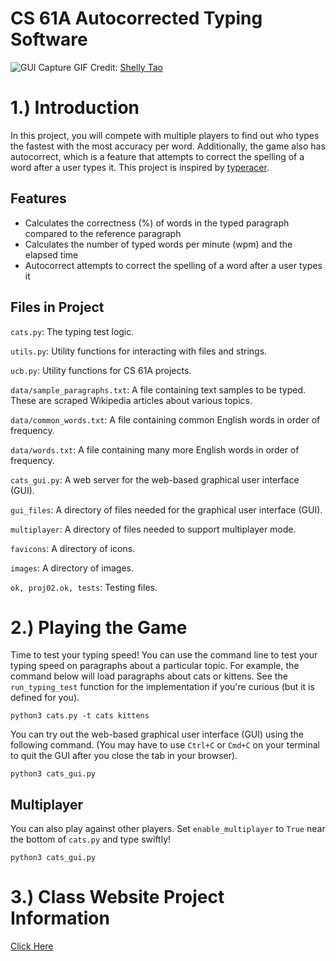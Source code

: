 # CS 61A Autocorrected Typing Software
![GUI Capture](https://user-images.githubusercontent.com/111802251/204208385-dfedb597-dc8b-4654-aeef-b76bf8c302ca.gif)
GIF Credit: [Shelly Tao](https://github.com/shelleytao/cats)
# 1.) Introduction
In this project, you will compete with multiple players to find out who types the fastest with the most accuracy per word. Additionally, the game also has autocorrect, which is a feature that attempts to correct the spelling of a word after a user types it. This project is inspired by [typeracer](https://play.typeracer.com/).
## Features
- Calculates the correctness (%) of words in the typed paragraph compared to the reference paragraph
- Calculates the number of typed words per minute (wpm) and the elapsed time
- Autocorrect attempts to correct the spelling of a word after a user types it
## Files in Project
`cats.py`: The typing test logic.

`utils.py`: Utility functions for interacting with files and strings.

`ucb.py`: Utility functions for CS 61A projects.

`data/sample_paragraphs.txt`: A file containing text samples to be typed. These are scraped Wikipedia articles about various topics.

`data/common_words.txt`: A file containing common English words in order of frequency.

`data/words.txt`: A file containing many more English words in order of frequency.

`cats_gui.py`: A web server for the web-based graphical user interface (GUI).

`gui_files`: A directory of files needed for the graphical user interface (GUI).

`multiplayer`: A directory of files needed to support multiplayer mode.

`favicons`: A directory of icons.

`images`: A directory of images.

`ok, proj02.ok, tests`: Testing files.
# 2.) Playing the Game
Time to test your typing speed! You can use the command line to test your typing speed on paragraphs about a particular topic. For example, the command below will load paragraphs about cats or kittens. See the `run_typing_test` function for the implementation if you're curious (but it is defined for you).
```
python3 cats.py -t cats kittens
```
You can try out the web-based graphical user interface (GUI) using the following command. (You may have to use `Ctrl+C` or `Cmd+C` on your terminal to quit the GUI after you close the tab in your browser).
```
python3 cats_gui.py
```
## Multiplayer
You can also play against other players. Set `enable_multiplayer` to `True` near the bottom of `cats.py` and type swiftly!
```
python3 cats_gui.py
```
# 3.) Class Website Project Information
[Click Here](https://inst.eecs.berkeley.edu/~cs61a/sp22/proj/cats/)

